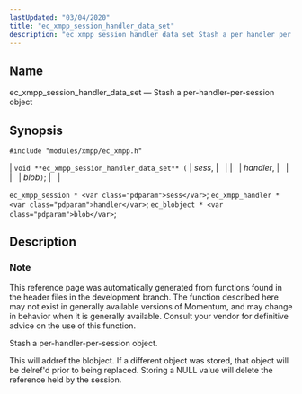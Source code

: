 ```yaml
---
lastUpdated: "03/04/2020"
title: "ec_xmpp_session_handler_data_set"
description: "ec xmpp session handler data set Stash a per handler per session object void ec xmpp session handler data set sess handler blob ec xmpp session sess ec xmpp handler handler ec blobject blob This reference page was automatically generated from functions found in the header files in the development..."
---
```


<a name="apis.ec_xmpp_session_handler_data_set"></a> 
## Name

ec_xmpp_session_handler_data_set — Stash a per-handler-per-session object

## Synopsis

`#include "modules/xmpp/ec_xmpp.h"`

| `void **ec_xmpp_session_handler_data_set** (` | <var class="pdparam">sess</var>, |   |
|   | <var class="pdparam">handler</var>, |   |
|   | <var class="pdparam">blob</var>`)`; |   |

`ec_xmpp_session * <var class="pdparam">sess</var>`;
`ec_xmpp_handler * <var class="pdparam">handler</var>`;
`ec_blobject * <var class="pdparam">blob</var>`;<a name="idp64626720"></a> 
## Description

### Note

This reference page was automatically generated from functions found in the header files in the development branch. The function described here may not exist in generally available versions of Momentum, and may change in behavior when it is generally available. Consult your vendor for definitive advice on the use of this function.

Stash a per-handler-per-session object.

This will addref the blobject. If a different object was stored, that object will be delref'd prior to being replaced. Storing a NULL value will delete the reference held by the session.